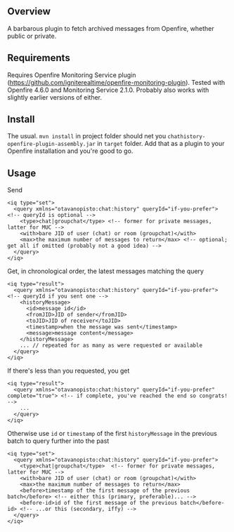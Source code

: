 ## Overview

A barbarous plugin to fetch archived messages from Openfire, whether public or private.

## Requirements

Requires Openfire Monitoring Service plugin (https://github.com/igniterealtime/openfire-monitoring-plugin). Tested with Openfire 4.6.0 and Monitoring Service 2.1.0. Probably also works with slightly earlier versions of either.

## Install

The usual. `mvn install` in project folder should net you `chathistory-openfire-plugin-assembly.jar` in `target` folder. Add that as a plugin to your Openfire installation and you're good to go.

## Usage

Send

```
<iq type="set">
  <query xmlns="otavanopisto:chat:history" queryId="if-you-prefer"> <!-- queryId is optional -->
    <type>chat|groupchat</type> <!-- former for private messages, latter for MUC -->
    <with>bare JID of user (chat) or room (groupchat)</with>
    <max>the maximum number of messages to return</max> <!-- optional; get all if omitted (probably not a good idea) -->
  </query>
</iq>
```

Get, in chronological order, the latest messages matching the query

```
<iq type="result">
  <query xmlns="otavanopisto:chat:history" queryId="if-you-prefer"> <!-- queryId if you sent one -->
    <historyMessage>
      <id>message id</id>
      <fromJID>JID of sender</fromJID>
      <toJID>JID of receiver</toJID>
      <timestamp>when the message was sent</timestamp>
      <message>message content</message>
    </historyMessage>
    ... // repeated for as many as were requested or available
  </query>
</iq>
```

If there's less than you requested, you get

```
<iq type="result">
  <query xmlns="otavanopisto:chat:history" queryId="if-you-prefer" complete="true"> <!-- if complete, you've reached the end so congrats! -->
    ...
  </query>
</iq>
```

Otherwise use `id` or `timestamp` of the first `historyMessage` in the previous batch to query further into the past

```
<iq type="set">
  <query xmlns="otavanopisto:chat:history" queryId="if-you-prefer">
    <type>chat|groupchat</type>  <!-- former for private messages, latter for MUC -->
    <with>bare JID of user (chat) or room (groupchat)</with>
    <max>the maximum number of messages to return</max>
    <before>timestamp of the first message of the previous batch</before> <!-- either this (primary, preferable)... -->
    <before-id>id of the first message of the previous batch</before-id> <!-- ...or this (secondary, iffy) -->
  </query>
</iq>
```















